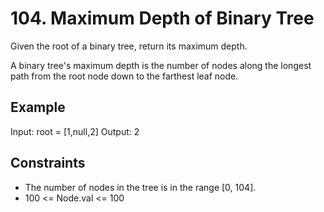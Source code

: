 # 104. Maximum Depth of Binary Tree

Given the root of a binary tree, return its maximum depth.

A binary tree's maximum depth is the number of nodes along the longest path from the root node down to the farthest leaf node.

## Example

Input: root = [1,null,2]
Output: 2


## Constraints

- The number of nodes in the tree is in the range [0, 104].
- 100 <= Node.val <= 100